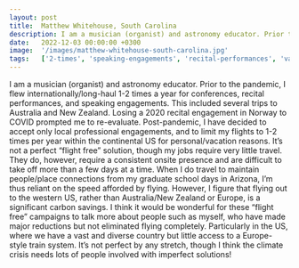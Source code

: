 ```yaml
---
layout: post
title:  Matthew Whitehouse, South Carolina
description: I am a musician (organist) and astronomy educator. Prior to the pandemic, I flew internationally/long-haul 1-2 times a year for conferences, recital p...
date:   2022-12-03 00:00:00 +0300
image:  '/images/matthew-whitehouse-south-carolina.jpg'
tags:   ['2-times', 'speaking-engagements', 'recital-performances', 'vacation-reasons', 'thus-reliant', 'speed-afforded', 'place-connections', 'new-zealand']
---
```

I am a musician (organist) and astronomy educator. Prior to the pandemic, I flew internationally/long-haul 1-2 times a year for conferences, recital performances, and speaking engagements. This included several trips to Australia and New Zealand. Losing a 2020 recital engagement in Norway to COVID prompted me to re-evaluate. Post-pandemic, I have decided to accept only local professional engagements, and to limit my flights to 1-2 times per year within the continental US for personal/vacation reasons. It’s not a perfect “flight free” solution, though my jobs require very little travel. They do, however, require a consistent onsite presence and are difficult to take off more than a few days at a time. When I do travel to maintain people/place connections from my graduate school days in Arizona, I’m thus reliant on the speed afforded by flying. However, I figure that flying out to the western US, rather than Australia/New Zealand or Europe, is a significant carbon savings. I think it would be wonderful for these “flight free” campaigns to talk more about people such as myself, who have made major reductions but not eliminated flying completely. Particularly in the US, where we have a vast and diverse country but little access to a Europe-style train system. It’s not perfect by any stretch, though I think the climate crisis needs lots of people involved with imperfect solutions!

